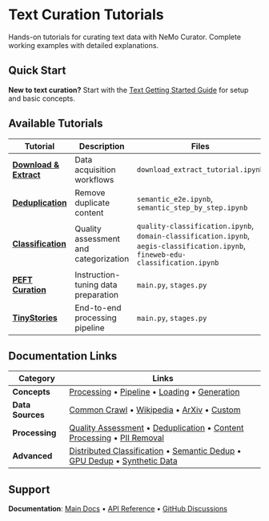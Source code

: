 # Text Curation Tutorials

Hands-on tutorials for curating text data with NeMo Curator. Complete working examples with detailed explanations.

## Quick Start

**New to text curation?** Start with the [Text Getting Started Guide](https://docs.nvidia.com/nemo/curator/latest/get-started/text.html) for setup and basic concepts.

## Available Tutorials

| Tutorial | Description | Files |
|----------|-------------|-------|
| **[Download & Extract](download-and-extract/)** | Data acquisition workflows | `download_extract_tutorial.ipynb` |
| **[Deduplication](deduplication/)** | Remove duplicate content | `semantic_e2e.ipynb`, `semantic_step_by_step.ipynb` |
| **[Classification](distributed-data-classification/)** | Quality assessment and categorization | `quality-classification.ipynb`, `domain-classification.ipynb`, `aegis-classification.ipynb`, `fineweb-edu-classification.ipynb` |
| **[PEFT Curation](peft-curation/)** | Instruction-tuning data preparation | `main.py`, `stages.py` |
| **[TinyStories](tinystories/)** | End-to-end processing pipeline | `main.py`, `stages.py` |

## Documentation Links

| Category | Links |
|----------|-------|
| **Concepts** | [Processing](https://docs.nvidia.com/nemo/curator/latest/about/concepts/text/data-processing-concepts.html) • [Pipeline](https://docs.nvidia.com/nemo/curator/latest/about/concepts/text/data-curation-pipeline.html) • [Loading](https://docs.nvidia.com/nemo/curator/latest/about/concepts/text/data-loading-concepts.html) • [Generation](https://docs.nvidia.com/nemo/curator/latest/about/concepts/text/data-generation-concepts.html) |
| **Data Sources** | [Common Crawl](https://docs.nvidia.com/nemo/curator/latest/curate-text/load-data/common-crawl.html) • [Wikipedia](https://docs.nvidia.com/nemo/curator/latest/curate-text/load-data/wikipedia.html) • [ArXiv](https://docs.nvidia.com/nemo/curator/latest/curate-text/load-data/arxiv.html) • [Custom](https://docs.nvidia.com/nemo/curator/latest/curate-text/load-data/custom.html) |
| **Processing** | [Quality Assessment](https://docs.nvidia.com/nemo/curator/latest/curate-text/process-data/quality-assessment/index.html) • [Deduplication](https://docs.nvidia.com/nemo/curator/latest/curate-text/process-data/deduplication/index.html) • [Content Processing](https://docs.nvidia.com/nemo/curator/latest/curate-text/process-data/content-processing/index.html) • [PII Removal](https://docs.nvidia.com/nemo/curator/latest/curate-text/process-data/content-processing/pii.html) |
| **Advanced** | [Distributed Classification](https://docs.nvidia.com/nemo/curator/latest/curate-text/process-data/quality-assessment/distributed-classifier.html) • [Semantic Dedup](https://docs.nvidia.com/nemo/curator/latest/curate-text/process-data/deduplication/semdedup.html) • [GPU Dedup](https://docs.nvidia.com/nemo/curator/latest/curate-text/process-data/deduplication/gpudedup.html) • [Synthetic Data](https://docs.nvidia.com/nemo/curator/latest/curate-text/generate-data/pipelines/index.html) |

## Support

**Documentation**: [Main Docs](https://docs.nvidia.com/nemo/curator/latest/) • [API Reference](https://docs.nvidia.com/nemo/curator/latest/apidocs/index.html) • [GitHub Discussions](https://github.com/NVIDIA/NeMo-Curator/discussions)